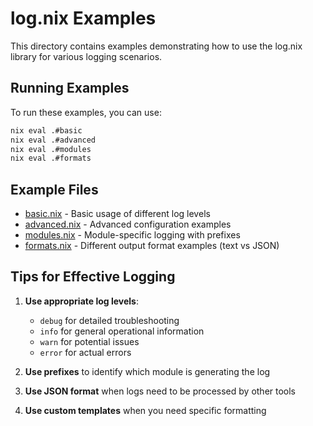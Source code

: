 # log.nix Examples

This directory contains examples demonstrating how to use the log.nix library for various logging scenarios.

## Running Examples

To run these examples, you can use:

```bash
nix eval .#basic
nix eval .#advanced
nix eval .#modules
nix eval .#formats
```

## Example Files

- [basic.nix](./basic.nix) - Basic usage of different log levels
- [advanced.nix](./advanced.nix) - Advanced configuration examples
- [modules.nix](./modules.nix) - Module-specific logging with prefixes
- [formats.nix](./formats.nix) - Different output format examples (text vs JSON)

## Tips for Effective Logging

1. **Use appropriate log levels**:
   - `debug` for detailed troubleshooting
   - `info` for general operational information
   - `warn` for potential issues
   - `error` for actual errors

2. **Use prefixes** to identify which module is generating the log

3. **Use JSON format** when logs need to be processed by other tools

4. **Use custom templates** when you need specific formatting
